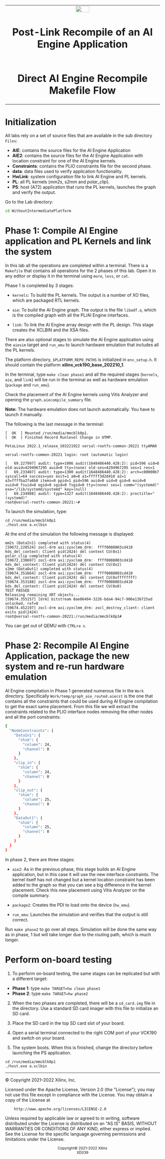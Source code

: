 ﻿<table>
 <tr>
   <td align="center"><img src="https://raw.githubusercontent.com/Xilinx/Image-Collateral/main/xilinx-logo.png" width="30%"/><h1>Post-Link Recompile of an AI Engine Application</h1>
   </td>
 </tr>
 <tr>
 <td align="center"><h1>Direct AI Engine Recompile Makefile Flow</h1>
 </td>
 </tr>

</table>

# Initialization

All labs rely on a set of source files that are available in the sub directory `Files`:
- **AIE**: contains the source files for the AI Engine Application
- **AIE2**: contains the source files for the AI Engine Application with location constraint for one of the AI Engine kernels.
- **Constraints**: contains the PLIO constraints file for the second phase.
- **data**: data files used to verify application functionality.
- **HwLink**: system configuration file to link AI Engine and PL kernels.
- **PL**: all PL kernels (_mm2s_, _s2mm_ and _polar\_clip_).
- **PS**: host (A72) application that runs the PL kernels, launches the graph and verify the output.

Go to the Lab directory:
```BASH
cd WithoutIntermediatePlatform
```



# Phase 1: Compile AI Engine application and PL Kernels and link the system

In this lab all the operations are completed within a terminal. There is a `Makefile` that contains all operations for the 2 phases of this lab.  Open it in any editor or display it in the terminal using `more`, `less`, or `cat`.

Phase 1 is completed by 3 stages:

* `kernels`: To build the PL kernels. The output is a number of XO files, which are packaged RTL kernels.

* `aie`: To build the AI Engine graph. The output is the file `libadf.a`, which is the compiled graph with all the PL/AI Engine interfaces.

* `link`: To link the AI Engine array design with the PL design. This stage creates the XCLBIN and the XSA files.

There are also optional stages to simulate the AI Engine application using the `aiesim` target and `run_emu` to launch hardware emulation that includes all the PL kernels.


The platform directory, `$PLATFORM_REPO_PATHS` is initialized in  `env_setup.h`. It should contain the platform **xilinx_vck190_base_202210_1**.

In the terminal, type `make clean phase1` and all the required stages (`kernels`, `aie`, and `link`) will be run in the terminal as well as hardware emulation (`package` and `run_emu`).

Check the placement of the AI Engine kernels using Vitis Analyzer and opening the `graph.aiecompile_summary` file.

**Note:** The hardware emulation does not launch automatically. You have to launch it manually.

The following is the last message in the terminal:

```
[  OK  ] Mounted /run/media/mmcblk0p1.
[  OK  ] Finished Record Runlevel Change in UTMP.

PetaLinux 2022.1_release_S03221922 versal-rootfs-common-20221 ttyAMA0

versal-rootfs-common-20221 login: root (automatic login)

[   69.227997] audit: type=1006 audit(1648486440.428:2): pid=596 uid=0 old-auid=4294967295 auid=0 tty=(none) old-ses=4294967295 ses=1 res=1
[   69.233487] audit: type=1300 audit(1648486440.428:2): arch=c00000b7 syscall=64 success=yes exit=1 a0=8 a1=fffff3d2d410 a2=1 a3=ffffba2fa6b0 items=0 ppid=1 pid=596 auid=0 uid=0 gid=0 euid=0 suid=0 fsuid=0 egid=0 sgid=0 fsgid=0 tty=(none) ses=1 comm="(systemd)" exe="/lib/systemd/systemd" key=(null)
[   69.234988] audit: type=1327 audit(1648486440.428:2): proctitle="(systemd)"
root@versal-rootfs-common-20221:~#

```

To launch the simulation, type:

```
cd /run/media/mmcblk0p1
./host.exe a.xclbin
```

At the end of the simulation the following message is displayed:

```
mm2s (DataIn1) completed with status(4)
[59672.228524] zocl-drm axi:zyxclmm_drm:  ffff0008003cd410 kds_del_context: Client pid(2424) del context CU(0x1)
polar_clip completed with status(4)
[59672.230697] zocl-drm axi:zyxclmm_drm:  ffff0008003cd410 kds_del_context: Client pid(2424) del context CU(0x2)
s2mm (DataOut1) completed with status(4)
[59674.351664] zocl-drm axi:zyxclmm_drm:  ffff0008003cd410 kds_del_context: Client pid(2424) del context CU(0xffffffff)
[59674.353188] zocl-drm axi:zyxclmm_drm:  ffff0008003cd410 kds_del_context: Client pid(2424) del context CU(0x0)
TEST PASSED
Releasing remaining XRT objects...
[59674.355157] [drm] bitstream 8ae06494-3226-bda4-94c7-906e136725ad unlocked, ref=0
[59674.452197] zocl-drm axi:zyxclmm_drm: zocl_destroy_client: client exits pid(2424)
root@versal-rootfs-common-20221:/run/media/mmcblk0p1#
```

You can get out of QEMU with `CTRL+a x`.


# Phase 2: Recompile AI Engine Application, package the new system and re-run hardware emulation

AI Engine compilation in Phase 1 generated numerous file in the `Work` directory. Specifically `Work/temp/graph_aie_routed.aiecst` is the one that contains all the constraints that could be used during AI Engine compilation to get the exact same placement. From this file we will extract the constraints related to the PLIO interface nodes removing the other nodes and all the port constraints:

```BASH
{
  "NodeConstraints": {
    "DataIn1": {
      "shim": {
        "column": 24,
        "channel": 0
      }
    },
    "clip_in": {
      "shim": {
        "column": 24,
        "channel": 0
      }
    },
    "clip_out": {
      "shim": {
        "column": 25,
        "channel": 0
      }
    },
    "DataOut1": {
      "shim": {
        "column": 25,
        "channel": 0
      }
    }
  }
}
```


In phase 2, there are three stages:



 * `aie2`: As in the previous phase, this stage builds an AI Engine application, but in this case it will use the new interface constraints. The kernel itself has not changed but a kernel location constraint has been added to the graph so that you can see a big difference in the kernel placement. Check this new placement using Vitis Analyzer on the compile summary.

 * `package2`: Creates the PDI to load onto the device (`hw_emu`).

 * `run_emu`: Launches the simulation and verifies that the output is still correct.

Run `make phase2` to go over all steps. Simulation will be done the same way as in phase, 1 but will take longer due to the routing path, which is much longer.

# Perform on-board testing

1. To perform on-board testing, the same stages can be replicated but with a different target:

- **Phase 1**: type `make TARGET=hw clean phase1`
- **Phase 2**: type `make TARGET=hw phase2`


2. When the two phases are completed, there will be a `sd_card.img` file in the directory. Use a standard SD card imager with this file to initialize an SD card.

3. Place the SD card in the top SD card slot of your board.

4. Open a serial terminal connected to the right COM port of your VCK190 and switch on your board.

5. The system boots. When this is finished, change the directory before launching the PS application.

```
cd /run/media/mmcblk0p1
./host.exe a.xclbin
```



---

&copy; Copyright 2021–2022 Xilinx, Inc.

Licensed under the Apache License, Version 2.0 (the "License");
you may not use this file except in compliance with the License.
You may obtain a copy of the License at

```
    http://www.apache.org/licenses/LICENSE-2.0
```

Unless required by applicable law or agreed to in writing, software
distributed under the License is distributed on an "AS IS" BASIS,
WITHOUT WARRANTIES OR CONDITIONS OF ANY KIND, either express or implied.
See the License for the specific language governing permissions and
limitations under the License.


<p align="center"><sup>Copyright&copy; 2021–2022 Xilinx</sup><br><sup>XD039</sup></br></p>
